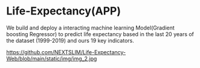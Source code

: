 # Life-Expectancy(APP)

We build and deploy a interacting machine learning Model(Gradient boosting Regressor) to predict life expectancy based in the last 20 years of the dataset (1999-2019) and ours 19 key indicators.

https://github.com/NEXTSLIM/Life-Expectancy-Web/blob/main/static/img/img_2.jpg

